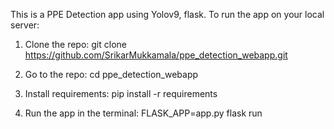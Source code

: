 This is a PPE Detection app using Yolov9, flask. 
To run the app on your local server:

1) Clone the repo:
git clone https://github.com/SrikarMukkamala/ppe_detection_webapp.git

2) Go to the repo:
cd ppe_detection_webapp

3) Install requirements:
pip install -r requirements

4) Run the app in the terminal:
FLASK_APP=app.py flask run
